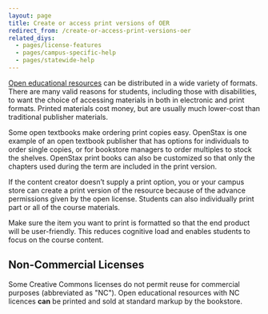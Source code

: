 ```yaml
---
layout: page
title: Create or access print versions of OER
redirect_from: /create-or-access-print-versions-oer
related_diys:
  - pages/license-features
  - pages/campus-specific-help
  - pages/statewide-help
---
```



[Open educational resources](https://en.wikipedia.org/wiki/Open_educational_resources) can be distributed
in a wide variety of formats. There are many valid reasons for students, including those with disabilities,
to want the choice of accessing materials in both in electronic and print formats. Printed materials cost
money, but are usually much lower-cost than traditional publisher materials.

Some open textbooks make ordering print copies easy. OpenStax is one example of an open textbook publisher
that has options for individuals to order single copies, or for bookstore managers to order multiples to
stock the shelves. OpenStax print books can also be customized so that only the chapters used during the
term are included in the print version.

If the content creator doesn’t supply a print option, you or your campus store can create a print version
of the resource because of the advance permissions given by the open license. Students can also individually
print part or all of the course materials.

Make sure the item you want to print is formatted so that the end product will be user-friendly. This reduces
cognitive load and enables students to focus on the course content.

## Non-Commercial Licenses

Some Creative Commons licenses do not permit reuse for commercial purposes (abbreviated as "NC"). Open
educational resources with NC licences **can** be printed and sold at standard markup by the bookstore.
